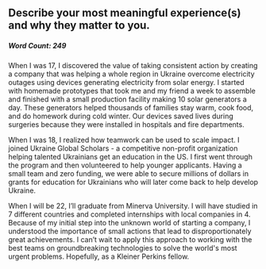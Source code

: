 ## Describe your most meaningful experience(s) and why they matter to you. 
##### Word Count: 249

When I was 17, I discovered the value of taking consistent action by creating a company that was helping a whole region in Ukraine overcome electricity outages using devices generating electricity from solar energy. I started with homemade prototypes that took me and my friend a week to assemble and finished with a small production facility making 10 solar generators a day. These generators helped thousands of families stay warm, cook food, and do homework during cold winter. Our devices saved lives during surgeries because they were installed in hospitals and fire departments. 


When I was 18, I realized how teamwork can be used to scale impact. I joined Ukraine Global Scholars - a competitive non-profit organization helping talented Ukrainians get an education in the US. I first went through the program and then volunteered to help younger applicants. Having a small team and zero funding, we were able to secure millions of dollars in grants for education for Ukrainians who will later come back to help develop Ukraine. 


When I will be 22, I’ll graduate from Minerva University. I will have studied in 7 different countries and completed internships with local companies in 4. Because of my initial step into the unknown world of starting a company, I understood the importance of small actions that lead to disproportionately great achievements. I can’t wait to apply this approach to working with the best teams on groundbreaking technologies to solve the world's most urgent problems. Hopefully, as a Kleiner Perkins fellow.

